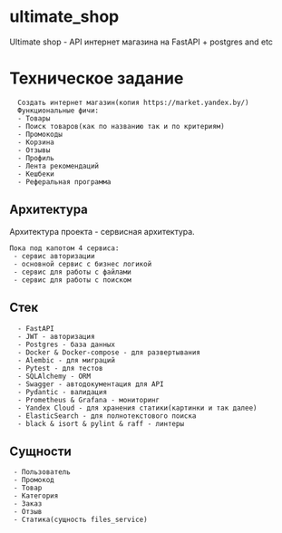 # ultimate_shop
Ultimate shop - API интернет магазина на FastAPI + postgres and etc

# Техническое задание
```
  Создать интернет магазин(копия https://market.yandex.by/)
  Функциональные фичи:
  - Товары
  - Поиск товаров(как по названию так и по критериям)
  - Промокоды
  - Корзина
  - Отзывы
  - Профиль
  - Лента рекомендаций
  - Кешбеки
  - Реферальная программа
```

## Архитектура

Архитектура проекта - сервисная архитектура.
```
Пока под капотом 4 сервиса:
 - сервис авторизации
 - основной сервис с бизнес логикой
 - сервис для работы с файлами
 - сервис для работы с поиском
 ```

## Стек
```
  - FastAPI
  - JWT - авторизация
  - Postgres - база данных
  - Docker & Docker-compose - для развертывания
  - Alembic - для миграций
  - Pytest - для тестов
  - SQLAlchemy - ORM
  - Swagger - автодокументация для API
  - Pydantic - валидация
  - Prometheus & Grafana - мониторинг
  - Yandex Cloud - для хранения статики(картинки и так далее)
  - ElasticSearch - для полнотекстового поиска
  - black & isort & pylint & raff - линтеры
```
## Сущности
```
 - Пользователь
 - Промокод
 - Товар
 - Категория
 - Заказ
 - Отзыв
 - Статика(сущность files_service)
```

